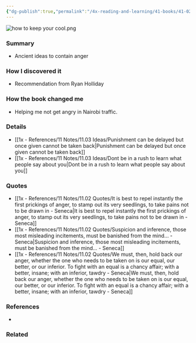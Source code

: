 ```yaml
---
{"dg-publish":true,"permalink":"/4x-reading-and-learning/41-books/41-02-book-reviews/how-to-keep-your-cool-seneca/","title":"How to keep your cool - Seneca","created":"2025-10-14T15:46:01.373+03:00","updated":"2025-10-15T21:49:30.924+03:00"}
---
```


![how to keep your cool.png](/img/user/4x%20-%20Reading%20and%20Learning/41%20Books/41.03%20Cover%20images/how%20to%20keep%20your%20cool.png)
### Summary
- Ancient ideas to contain anger

### How I discovered it
- Recommendation from Ryan Holliday

### How the book changed me
- Helping me not get angry in Nairobi traffic.

### Details
- [[1x - References/11 Notes/11.03 Ideas/Punishment can be delayed but once given cannot be taken back\|Punishment can be delayed but once given cannot be taken back]]
- [[1x - References/11 Notes/11.03 Ideas/Dont be in a rush to learn what people say about you\|Dont be in a rush to learn what people say about you]]
### Quotes
- [[1x - References/11 Notes/11.02 Quotes/It is best to repel instantly the first prickings of anger, to stamp out its very seedlings, to take pains not to be drawn in - Seneca\|It is best to repel instantly the first prickings of anger, to stamp out its very seedlings, to take pains not to be drawn in - Seneca]]
- [[1x - References/11 Notes/11.02 Quotes/Suspicion and inference, those most misleading incitements, must be banished from the mind... - Seneca\|Suspicion and inference, those most misleading incitements, must be banished from the mind... - Seneca]]
- [[1x - References/11 Notes/11.02 Quotes/We must, then, hold back our anger, whether the one who needs to be taken on is our equal, our better, or our inferior. To fight with an equal is a chancy affair; with a better, insane; with an inferior, tawdry - Seneca\|We must, then, hold back our anger, whether the one who needs to be taken on is our equal, our better, or our inferior. To fight with an equal is a chancy affair; with a better, insane; with an inferior, tawdry - Seneca]]

### References
- 

### Related

